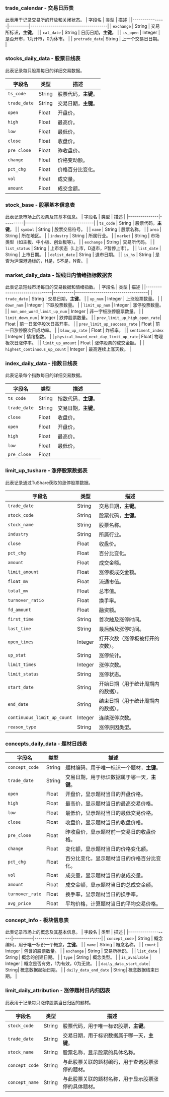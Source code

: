 ### trade_calendar - 交易日历表
此表用于记录交易所的开放和关闭状态。
| 字段名           | 类型     | 描述                                   |
|----------------|----------|--------------------------------------|
| `exchange`     | String   | 交易所标识，**主键**。                        |
| `cal_date`     | String   | 日历日期，**主键**。                          |
| `is_open`      | Integer  | 是否开市，1为开市，0为休市。                    |
| `pretrade_date`| String   | 上一个交易日日期。                          |

### stocks_daily_data - 股票日线表

此表记录每只股票每日的详细交易数据。

| 字段名        | 类型     | 描述                                  |
|-------------|----------|-------------------------------------|
| `ts_code`   | String   | 股票代码，**主键**。                         |
| `trade_date`| String   | 交易日期，**主键**。                         |
| `open`      | Float    | 开盘价。                                |
| `high`      | Float    | 最高价。                                |
| `low`       | Float    | 最低价。                                |
| `close`     | Float    | 收盘价。                                |
| `pre_close` | Float    | 昨收盘价。                              |
| `change`    | Float    | 价格变动额。                            |
| `pct_chg`   | Float    | 价格百分比变化。                         |
| `vol`       | Float    | 成交量。                                |
| `amount`    | Float    | 成交金额。                              |

### stock_base - 股票基本信息表

此表记录市场上的股票及其基本信息。
| 字段名          | 类型     | 描述                               |
|---------------|----------|----------------------------------|
| `ts_code`     | String   | 股票代码，**主键**。                      |
| `symbol`      | String   | 股票交易符号。                         |
| `name`        | String   | 股票名称。                            |
| `area`        | String   | 所在地区。                            |
| `industry`    | String   | 所属行业。                            |
| `market`      | String   | 市场类型（如主板、中小板、创业板等）。      |
| `exchange`    | String   | 交易所代码。                          |
| `list_status` | String   | 上市状态（L上市，D退市，P暂停上市）。       |
| `list_date`   | String   | 上市日期。                            |
| `delist_date` | String   | 退市日期。                            |
| `is_hs`       | String   | 是否为沪深港通标的，H是，S不是，N否。      |

### market_daily_data - 短线日内情绪指标数据表

此表记录短线市场每日的交易数据和情绪指数。
| 字段名                          | 类型     | 描述                                 |
|-------------------------------|----------|------------------------------------|
| `trade_date`                  | String   | 交易日期，**主键**。                       |
| `up_num`                      | Integer  | 上涨股票数量。                           |
| `down_num`                    | Integer  | 下跌股票数量。                           |
| `limit_up_num`                | Integer  | 涨停股票数量。                           |
| `non_one_word_limit_up_num`   | Integer  | 非一字板涨停股票数量。                    |
| `limit_down_num`              | Integer  | 跌停股票数量。                           |
| `prev_limit_up_high_open_rate`| Float    | 前一日涨停股次日高开率。                  |
| `prev_limit_up_success_rate`  | Float    | 前一日涨停股次日成功率。                  |
| `blow_up_rate`                | Float    | 炸板率。                                |
| `sentiment_index`             | Integer  | 情绪指数。                              |
| `physical_board_next_day_limit_up_rate`| Float| 物理板次日涨停率。                  |
| `limit_up_amount`             | Float    | 涨停股票的成交金额。                      |
| `highest_continuous_up_count` | Integer  | 最高连续上涨天数。                       |

### index_daily_data - 指数日线表

此表记录每个指数每日的详细交易数据。

| 字段名          | 类型     | 描述                               |
|---------------|----------|----------------------------------|
| `ts_code`     | String   | 指数代码，**主键**。                      |
| `trade_date`  | String   | 交易日期，**主键**。                      |
| `close`       | Float    | 收盘价。                            |
| `open`        | Float    | 开盘价。                            |
| `high`        | Float    | 最高价。                            |
| `low`         | Float    | 最低价。                            |
| `pre_close`   | Float   

### limit_up_tushare - 涨停股票数据表

此表记录通过TuShare获取的涨停股票数据。

| 字段名                     | 类型     | 描述                                 |
|--------------------------|----------|------------------------------------|
| `trade_date`             | String   | 交易日期，**主键**。                       |
| `stock_code`             | String   | 股票代码，**主键**。                       |
| `stock_name`             | String   | 股票名称。                              |
| `industry`               | String   | 所属行业。                              |
| `close`                  | Float    | 收盘价。                                |
| `pct_chg`                | Float    | 百分比变化。                             |
| `amount`                 | Float    | 成交金额。                              |
| `limit_amount`           | Float    | 涨停板成交金额。                         |
| `float_mv`               | Float    | 流通市值。                              |
| `total_mv`               | Float    | 总市值。                                |
| `turnover_ratio`         | Float    | 换手率。                                |
| `fd_amount`              | Float    | 融资额。                                |
| `first_time`             | String   | 首次触及涨停时间。                        |
| `last_time`              | String   | 最后触及涨停时间。                        |
| `open_times`             | Integer  | 打开次数（涨停板被打开的次数）。            |
| `up_stat`                | String   | 涨停统计。                              |
| `limit_times`            | Integer  | 涨停次数。                              |
| `limit_status`           | String   | 涨停状态。                              |
| `start_date`             | String   | 开始日期（用于统计周期内的数据）。           |
| `end_date`               | String   | 结束日期（用于统计周期内的数据）。           |
| `continuous_limit_up_count` | Integer  | 连续涨停次数。                          |
| `reason_type`            | String   | 涨停原因类型。                          |

### concepts_daily_data - 题材日线表
| 字段名          | 类型     | 描述                                     |
|---------------|----------|----------------------------------------|
| `concept_code`| String   | 题材编码，用于唯一标识一个题材，**主键**。          |
| `trade_date`  | String   | 交易日期，用于标识数据属于哪一天，**主键**。        |
| `open`        | Float    | 开盘价，显示题材当日的开盘价格。                       |
| `high`        | Float    | 最高价，显示题材当日的最高交易价格。                     |
| `low`         | Float    | 最低价，显示题材当日的最低交易价格。                     |
| `close`       | Float    | 收盘价，显示题材当日的收盘价格。                       |
| `pre_close`   | Float    | 昨收盘价，显示题材前一交易日的收盘价格。                 |
| `change`      | Float    | 变化额，显示题材当日的价格变化额。                      |
| `pct_chg`     | Float    | 百分比变化，显示题材当日的价格百分比变化。                |
| `vol`         | Float    | 成交量，显示题材当日的总成交量。                        |
| `amount`      | Float    | 成交金额，显示题材当日的总成交金额。                     |
| `turnover_rate` | Float  | 换手率，显示题材当日的换手率。                          |
| `avg_price`   | Float    | 平均价格，计算题材当日的平均交易价格。                   |

### concept_info - 板块信息表

此表记录市场上的概念及其基本信息。
| 字段名               | 类型     | 描述                              |
|--------------------|----------|---------------------------------|
| `concept_code`     | String   | 概念编码，用于唯一标识一个概念，**主键**。   |
| `name`             | String   | 概念名称。                          |
| `count`            | Integer  | 包含的股票数量。                      |
| `exchange`         | String   | 交易所标识。                         |
| `list_date`        | String   | 概念的创建日期。                      |
| `type`             | String   | 概念类型。                           |
| `is_available`     | Integer  | 概念是否有效，1为有效，0为无效。           |
| `daily_data_start_date`| String| 概念数据起始日期。                  |
| `daily_data_end_date`  | String| 概念数据结束日期。                  |

### limit_daily_attribution - 涨停题材日内归因表
此表用于记录每只涨停股票当日归因的题材。

| 字段名           | 类型     | 描述                                             |
|----------------|----------|------------------------------------------------|
| `stock_code`   | String   | 股票代码，用于唯一标识股票，**主键**。                    |
| `trade_date`   | String   | 交易日期，用于标识数据属于哪一天，**主键**。                |
| `stock_name`   | String   | 股票名称，显示股票的具体名称。                                 |
| `concept_code` | String   | 与此股票关联的题材编码，用于查询股票涨停的题材。                     |
| `concept_name` | String   | 与此股票关联的题材名称，用于显示股票涨停的具体题材。                 |
